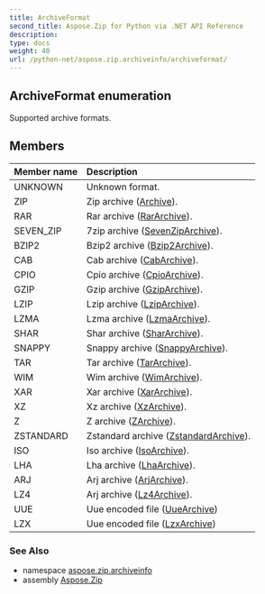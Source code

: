 ```yaml
---
title: ArchiveFormat
second_title: Aspose.Zip for Python via .NET API Reference
description: 
type: docs
weight: 40
url: /python-net/aspose.zip.archiveinfo/archiveformat/
---
```


## ArchiveFormat enumeration

Supported archive formats.

## Members
| Member name | Description |
| :- | :- |
|UNKNOWN|Unknown format.|
|ZIP|Zip archive ([Archive](/zip/python-net/aspose.zip/archive/)).|
|RAR|Rar archive ([RarArchive](/zip/python-net/aspose.zip.rar/rararchive/)).|
|SEVEN_ZIP|7zip archive ([SevenZipArchive](/zip/python-net/aspose.zip.sevenzip/sevenziparchive/)).|
|BZIP2|Bzip2 archive ([Bzip2Archive](/zip/python-net/aspose.zip.bzip2/bzip2archive/)).|
|CAB|Cab archive ([CabArchive](/zip/python-net/aspose.zip.cab/cabarchive/)).|
|CPIO|Cpio archive ([CpioArchive](/zip/python-net/aspose.zip.cpio/cpioarchive/)).|
|GZIP|Gzip archive ([GzipArchive](/zip/python-net/aspose.zip.gzip/gziparchive/)).|
|LZIP|Lzip archive ([LzipArchive](/zip/python-net/aspose.zip.lzip/lziparchive/)).|
|LZMA|Lzma archive ([LzmaArchive](/zip/python-net/aspose.zip.lzma/lzmaarchive/)).|
|SHAR|Shar archive ([SharArchive](/zip/python-net/aspose.zip.shar/shararchive/)).|
|SNAPPY|Snappy archive ([SnappyArchive](/zip/python-net/aspose.zip.snappy/snappyarchive/)).|
|TAR|Tar archive ([TarArchive](/zip/python-net/aspose.zip.tar/tararchive/)).|
|WIM|Wim  archive ([WimArchive](/zip/python-net/aspose.zip.wim/wimarchive/)).|
|XAR|Xar archive ([XarArchive](/zip/python-net/aspose.zip.xar/xararchive/)).|
|XZ|Xz archive ([XzArchive](/zip/python-net/aspose.zip.xz/xzarchive/)).|
|Z|Z archive ([ZArchive](/zip/python-net/aspose.zip.z/zarchive/)).|
|ZSTANDARD|Zstandard archive ([ZstandardArchive](/zip/python-net/aspose.zip.zstandard/zstandardarchive/)).|
|ISO|Iso archive ([IsoArchive](/zip/python-net/aspose.zip.iso/isoarchive/)).|
|LHA|Lha archive ([LhaArchive](/zip/python-net/aspose.zip.lha/lhaarchive/)).|
|ARJ|Arj archive ([ArjArchive](/zip/python-net/aspose.zip.arj/arjarchive/)).|
|LZ4|Arj archive ([Lz4Archive](/zip/python-net/aspose.zip.lz4/lz4archive/)).|
|UUE|Uue encoded file ([UueArchive](/zip/python-net/aspose.zip.uue/uuearchive/))|
|LZX|Uue encoded file ([LzxArchive](/zip/python-net/aspose.zip.lzx/lzxarchive/))|

### See Also

* namespace [aspose.zip.archiveinfo](/zip/python-net/aspose.zip.archiveinfo/)
* assembly [Aspose.Zip](/zip/python-net/)

